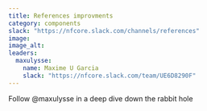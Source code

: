 ```yaml
---
title: References improvments
category: components
slack: "https://nfcore.slack.com/channels/references"
image:
image_alt:
leaders:
  maxulysse:
    name: Maxime U Garcia
    slack: "https://nfcore.slack.com/team/UE6D8290F"
---
```


Follow @maxulysse in a deep dive down the rabbit hole
